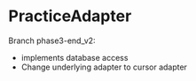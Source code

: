 # PracticeAdapter

Branch phase3-end_v2:
- implements database access
- Change underlying adapter to cursor adapter
